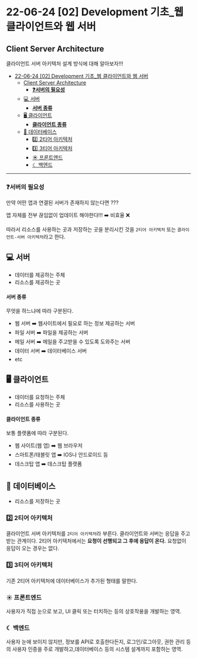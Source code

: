 # 22-06-24 [02] Development 기초_웹 클라이언트와 웹 서버

## Client Server Architecture

클라이언트 서버 아키텍처 설계 방식에 대해 알아보자!!!

- [22-06-24 [02] Development 기초_웹 클라이언트와 웹 서버](#22-06-24-02-development-기초_웹-클라이언트와-웹-서버)
  - [Client Server Architecture](#client-server-architecture)
    - [**❓서버의 필요성**](#서버의-필요성)
  - [💻 서버](#-서버)
      - [**서버 종류**](#서버-종류)
  - [🖥 클라이언트](#-클라이언트)
      - [**클라이언트 종류**](#클라이언트-종류)
  - [📁 데이터베이스](#-데이터베이스)
    - [2️⃣ 2티어 아키텍처](#2️⃣-2티어-아키텍처)
    - [3️⃣ 3티어 아키텍처](#3️⃣-3티어-아키텍처)
    - [☀︎ 프론트엔드](#︎-프론트엔드)
    - [☾ 백엔드](#-백엔드)

---

### **❓서버의 필요성**

만약 어떤 앱과 연결된 서버가 존재하지 않는다면 ???

앱 자체를 전부 끊임없이 업데이트 해야한다!!! ➡️ 비효율 ❌

따라서 리소스를 사용하는 곳과 저장하는 곳을 분리시킨 것을 `2티어 아키텍처` 또는 `클라이언트-서버 아키텍처`라고 한다.

## 💻 서버

- 데이터를 제공하는 주체
- 리소스를 제공하는 곳

#### **서버 종류**

무엇을 하느냐에 따라 구분된다.

- 웹 서버 ➡️ 웹사이트에서 필요로 하는 정보 제공하는 서버
- 파일 서버 ➡️ 파일을 제공하는 서버
- 메일 서버 ➡️ 메일을 주고받을 수 있도록 도와주는 서버
- 데이터 서버 ➡️ 데이터베이스 서버
- etc

## 🖥 클라이언트

- 데이터를 요청하는 주체
- 리소스를 사용하는 곳

#### **클라이언트 종류**

보통 플랫폼에 따라 구분된다.

- 웹 사이트(웹 앱) ➡️ 웹 브라우저 
- 스마트폰/태블릿 앱 ➡️ IOS나 안드로이드 등
- 데스크탑 앱 ➡️ 데스크탑 플랫폼

## 📁 데이터베이스

- 리소스를 저장하는 곳

### 2️⃣ 2티어 아키텍처

클라이언트 서버 아키텍처를 `2티어 아키텍처`라 부른다. 클라이언트와 서버는 응답을 주고받는 관계이다. 2티어 아키텍처에서는 **요청이 선행되고 그 후에 응답이 온다.** 요청없이 응답이 오는 경우는 없다.

### 3️⃣ 3티어 아키텍처

기존 2티어 아키텍처에 데이터베이스가 추가된 형태를 말한다.

### ☀︎ 프론트엔드

사용자가 직접 눈으로 보고, UI 클릭 또는 터치하는 등의 상호작용을 개발하는 영역.

### ☾ 백엔드

사용자 눈에 보이지 않지만, 정보를 API로 호출한다든지, 로그인/로그아웃, 권한 관리 등의 사용자 인증을 주로 개발하고,데이터베이스 등의 시스템 설계까지 포함하는 영역.